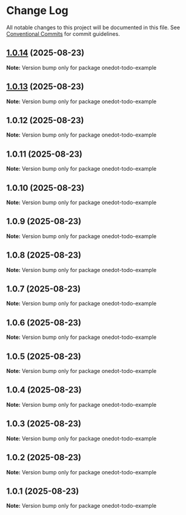 # Change Log

All notable changes to this project will be documented in this file.
See [Conventional Commits](https://conventionalcommits.org) for commit guidelines.

## [1.0.14](https://github.com/OneDot-Communications/Onedot-JS/compare/onedot-todo-example@1.0.13...onedot-todo-example@1.0.14) (2025-08-23)

**Note:** Version bump only for package onedot-todo-example





## [1.0.13](https://github.com/OneDot-Communications/Onedot-JS/compare/onedot-todo-example@1.0.12...onedot-todo-example@1.0.13) (2025-08-23)

**Note:** Version bump only for package onedot-todo-example





## 1.0.12 (2025-08-23)

**Note:** Version bump only for package onedot-todo-example





## 1.0.11 (2025-08-23)

**Note:** Version bump only for package onedot-todo-example





## 1.0.10 (2025-08-23)

**Note:** Version bump only for package onedot-todo-example





## 1.0.9 (2025-08-23)

**Note:** Version bump only for package onedot-todo-example





## 1.0.8 (2025-08-23)

**Note:** Version bump only for package onedot-todo-example





## 1.0.7 (2025-08-23)

**Note:** Version bump only for package onedot-todo-example





## 1.0.6 (2025-08-23)

**Note:** Version bump only for package onedot-todo-example





## 1.0.5 (2025-08-23)

**Note:** Version bump only for package onedot-todo-example





## 1.0.4 (2025-08-23)

**Note:** Version bump only for package onedot-todo-example





## 1.0.3 (2025-08-23)

**Note:** Version bump only for package onedot-todo-example





## 1.0.2 (2025-08-23)

**Note:** Version bump only for package onedot-todo-example





## 1.0.1 (2025-08-23)

**Note:** Version bump only for package onedot-todo-example
